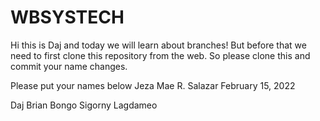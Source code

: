 # WBSYSTECH

Hi this is Daj and today we will learn about branches! But before that we need to first clone this repository from the web. So please clone this and commit your name changes.

Please put your names below
Jeza Mae R. Salazar
February 15, 2022

Daj Brian Bongo
Sigorny Lagdameo
